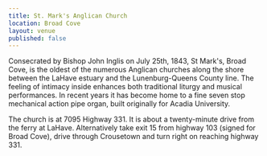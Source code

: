 ```yaml
---
title: St. Mark's Anglican Church
location: Broad Cove
layout: venue
published: false
---
```


Consecrated by Bishop John Inglis on July 25th, 1843, St Mark's, Broad Cove, is the oldest of the numerous Anglican churches along the shore between the LaHave estuary and the Lunenburg-Queens County line. The feeling of intimacy inside enhances both traditional liturgy and musical performances. In recent years it has become home to a fine seven stop mechanical action pipe organ, built originally for Acadia University.

The church is at 7095 Highway 331. It is about a twenty-minute drive from the ferry at LaHave. Alternatively take exit 15 from highway 103 (signed for Broad Cove), drive through Crousetown and turn right on reaching highway 331.